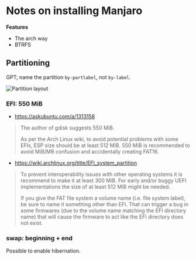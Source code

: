 # Notes on installing Manjaro

**Features**

- The arch way
- BTRFS

## Partitioning

GPT; name the partition `by-partlabel`, not `by-label`.

![Partition layout](https://user-images.githubusercontent.com/26322692/201986476-5f3e357c-467a-413f-9096-df2d8c6ca9f9.png)

### EFI: 550 MiB

- https://askubuntu.com/a/1313158
> The author of gdisk suggests 550 MiB.
> 
> As per the Arch Linux wiki, to avoid potential problems with some EFIs, ESP size should be at least 512 MiB. 550 MiB is recommended to avoid MiB/MB confusion and accidentally creating FAT16.
> 
- https://wiki.archlinux.org/title/EFI_system_partition
> 
> To prevent interoperability issues with other operating systems it is recommend to make it at least 300 MiB. For early and/or buggy UEFI implementations the size of at least 512 MiB might be needed.
>
> If you give the FAT file system a volume name (i.e. file system label), be sure to name it something other than EFI. That can trigger a bug in some firmwares (due to the volume name matching the EFI directory name) that will cause the firmware to act like the EFI directory does not exist. 

### swap: beginning + end

Possible to enable hibernation.
